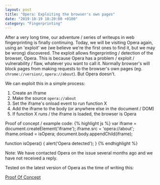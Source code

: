 ```yaml
---
layout: post
title: "Opera: Exploiting the browser's own pages"
date: "2019-10-19 10:20:00 +0100"
category: "Fingerprinting"
---
```


After a very long time, our adventure / series of writeups in web fingerprinting is finally continuing. Today, we will be visiting Opera again, using an 'exploit' we (we believe we're the first ones to find it, but we may be wrong) discovered. The exploit allows fingerprinting / detection of the browser, Opera. This is because Opera has a problem / exploit / vulnerability / flaw, whatever you want to call it. Normally browser's will block pages from making requests to the browser's own pages (eg. `chrome://version/`, `opera://about`). But Opera doesn't.

We can exploit this in a simple process:
1. Create an iframe
2. Make the source `opera://about`
3. Set the iframe's onload event to run function X
4. Add the iframe to the body (or anywhere else in the document / DOM)
5. If function X runs / the iframe is loaded, the browser is Opera

Proof of concept / example code:
{% highlight js %}
var iframe = document.createElement('iframe');
iframe.src = 'opera://about';
iframe.onload = isOpera;
document.body.appendChild(iframe);

function isOpera() {
  alert('Opera detected');
}
{% endhighlight %}

Note:
We have contacted Opera on the issue several months ago and we have not received a reply.

Tested on the latest version of Opera as the time of writing this:


[Proof Of Concept](https://oojmed.com/Web-Multiprint/#opera-local-exploit)
